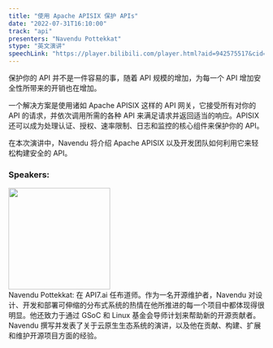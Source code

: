 ```yaml
---
title: "使用 Apache APISIX 保护 APIs"
date: "2022-07-31T16:10:00"
track: "api"
presenters: "Navendu Pottekkat"
stype: "英文演讲"
speechLink: "https://player.bilibili.com/player.html?aid=942575517&cid=817760221&page=1"
---
```

保护你的 API 并不是一件容易的事，随着 API 规模的增加，为每一个 API 增加安全性所带来的开销也在增加。

一个解决方案是使用诸如 Apache APISIX 这样的 API 网关，它接受所有对你的 API 的请求，并依次调用所需的各种 API 来满足请求并返回适当的响应。APISIX 还可以成为处理认证、授权、速率限制、日志和监控的核心组件来保护你的 API。

在本次演讲中，Navendu 将介绍 Apache APISIX 以及开发团队如何利用它来轻松构建安全的 API。
 ### Speakers: 
 <img src="images/speaker/1017.png" width="200" /><br>Navendu Pottekkat: 在 API7.ai 任布道师。作为一名开源维护者，Navendu 对设计、开发和部署可伸缩的分布式系统的热情在他所推进的每一个项目中都体现得很明显。他还致力于通过 GSoC 和 Linux 基金会导师计划来帮助新的开源贡献者。Navendu 撰写并发表了关于云原生生态系统的演讲，以及他在贡献、构建、扩展和维护开源项目方面的经验。
